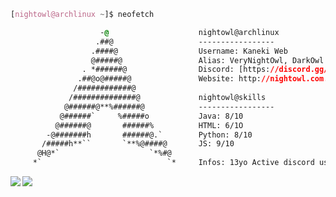 <!-- 

	~> If you see this  i want to tell you something...
 NEVER GONA GIVE YOU UP NEVER GONNA LET YOU DOWN

-->

```css
[nightowl@archlinux ~]$ neofetch

                    -@                    nightowl@archlinux
                   .##@                   -----------------
                  .####@                  Username: Kaneki Web
                  @#####@                 Alias: VeryNightOwl, DarkOwl
                . *######@                Discord: [https://discord.gg/BTdFXbZ9t7](https://discord.gg/BgkBS3Hckq)
               .##@o@#####@               Website: http://nightowl.com.pl/
              /############@            
             /##############@             nightowl@skills
            @######@**%######@            -----------------
           @######`     %#####o           Java: 8/10
          @######@       ######%          HTML: 6/1O
        -@#######h       ######@.`        Python: 8/10
       /#####h**``       `**%@####@       JS: 9/10
      @H@*`                    `*%#@    
     *`                            `*     Infos: 13yo Active discord user and self-taught developer.

```



<img align="left" src="https://github-readme-stats.vercel.app/api?username=NightOwlDevelopment&count_private=true&line_height=21&show_icons=true&hide_border=true&theme=dracula"/>
<img align="left" src="https://github-readme-stats.vercel.app/api/top-langs/?username=NightOwlDevelopment&layout=compact&card_width=250&hide_border=true&theme=dracula"/>
 <img src="https://komarev.com/ghpvc/?username=NightOwlDevelopment&style=flat-square&color=blue" alt=""/>
